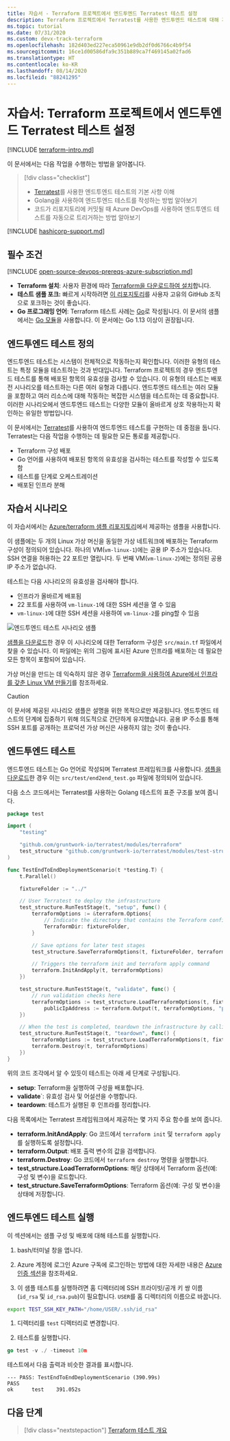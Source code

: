 ```yaml
---
title: 자습서 - Terraform 프로젝트에서 엔드투엔드 Terratest 테스트 설정
description: Terraform 프로젝트에서 Terratest를 사용한 엔드투엔드 테스트에 대해 자세히 알아봅니다.
ms.topic: tutorial
ms.date: 07/31/2020
ms.custom: devx-track-terraform
ms.openlocfilehash: 182d403ed227eca50961e9db2df0d6766c4b9f54
ms.sourcegitcommit: 16ce1d00586dfa9c351b889ca7f469145a02fad6
ms.translationtype: HT
ms.contentlocale: ko-KR
ms.lasthandoff: 08/14/2020
ms.locfileid: "88241295"
---
```

# <a name="tutorial-setup-end-to-end-terratest-testing-on-terraform-projects"></a>자습서: Terraform 프로젝트에서 엔드투엔드 Terratest 테스트 설정

[!INCLUDE [terraform-intro.md](includes/terraform-intro.md)]

이 문서에서는 다음 작업을 수행하는 방법을 알아봅니다.

> [!div class="checklist"]
> * [Terratest](https://github.com/gruntwork-io/terratest)를 사용한 엔드투엔드 테스트의 기본 사항 이해
> * Golang을 사용하여 엔드투엔드 테스트를 작성하는 방법 알아보기
> * 코드가 리포지토리에 커밋될 때 Azure DevOps를 사용하여 엔드투엔드 테스트를 자동으로 트리거하는 방법 알아보기

[!INCLUDE [hashicorp-support.md](includes/hashicorp-support.md)]

## <a name="prerequisites"></a>필수 조건

[!INCLUDE [open-source-devops-prereqs-azure-subscription.md](../includes/open-source-devops-prereqs-azure-subscription.md)]
- **Terraform 설치**: 사용자 환경에 따라 [Terraform을 다운로드하여 설치](https://www.terraform.io/downloads.html)합니다.
- **테스트 샘플 포크:** 빠르게 시작하려면 [이 리포지토리](https://github.com/Azure/terraform)를 사용자 고유의 GitHub 조직으로 포크하는 것이 좋습니다.
- **Go 프로그래밍 언어**: Terraform 테스트 사례는 [Go](https://golang.org/dl/)로 작성됩니다. 이 문서의 샘플에서는 [Go 모듈](https://blog.golang.org/using-go-modules)을 사용합니다. 이 문서에는 Go 1.13 이상이 권장됩니다.

## <a name="what-is-end-to-end-testing"></a>엔드투엔드 테스트 정의

엔드투엔드 테스트는 시스템이 전체적으로 작동하는지 확인합니다. 이러한 유형의 테스트는 특정 모듈을 테스트하는 것과 반대입니다. Terraform 프로젝트의 경우 엔드투엔드 테스트를 통해 배포된 항목의 유효성을 검사할 수 있습니다. 이 유형의 테스트는 배포 전 시나리오를 테스트하는 다른 여러 유형과 다릅니다. 엔드투엔드 테스트는 여러 모듈을 포함하고 여러 리소스에 대해 작동하는 복잡한 시스템을 테스트하는 데 중요합니다. 이러한 시나리오에서 엔드투엔드 테스트는 다양한 모듈이 올바르게 상호 작용하는지 확인하는 유일한 방법입니다.

이 문서에서는 [Terratest](https://github.com/gruntwork-io/terratest)를 사용하여 엔드투엔드 테스트를 구현하는 데 중점을 둡니다. Terratest는 다음 작업을 수행하는 데 필요한 모든 통로를 제공합니다.

- Terraform 구성 배포
- Go 언어를 사용하여 배포된 항목의 유효성을 검사하는 테스트를 작성할 수 있도록 함
- 테스트를 단계로 오케스트레이션
- 배포된 인프라 분해

## <a name="tutorial-scenario"></a>자습서 시나리오

이 자습서에서는 [Azure/terraform 샘플 리포지토리](https://github.com/Azure/terraform/blob/master/samples/end-to-end-testing/README.md)에서 제공하는 샘플을 사용합니다.

이 샘플에는 두 개의 Linux 가상 머신을 동일한 가상 네트워크에 배포하는 Terraform 구성이 정의되어 있습니다. 하나의 VM(`vm-linux-1`)에는 공용 IP 주소가 있습니다. SSH 연결을 허용하는 22 포트만 열립니다. 두 번째 VM(`vm-linux-2`)에는 정의된 공용 IP 주소가 없습니다.

테스트는 다음 시나리오의 유효성을 검사해야 합니다.

- 인프라가 올바르게 배포됨
- 22 포트를 사용하여 `vm-linux-1`에 대한 SSH 세션을 열 수 있음
- `vm-linux-1`에 대한 SSH 세션을 사용하여 `vm-linux-2`를 ping할 수 있음

![엔드투엔드 테스트 시나리오 샘플](media/best-practices-end-to-end-testing/scenario.png)

[샘플을 다운로드](#prerequisites)한 경우 이 시나리오에 대한 Terraform 구성은 `src/main.tf` 파일에서 찾을 수 있습니다. 이 파일에는 위의 그림에 표시된 Azure 인프라를 배포하는 데 필요한 모든 항목이 포함되어 있습니다.

가상 머신을 만드는 데 익숙하지 않은 경우 [Terraform을 사용하여 Azure에서 인프라를 갖춘 Linux VM 만들기](create-linux-virtual-machine-with-infrastructure.md)를 참조하세요.

> [!CAUTION]
> 이 문서에 제공된 시나리오 샘플은 설명을 위한 목적으로만 제공됩니다. 엔드투엔드 테스트의 단계에 집중하기 위해 의도적으로 간단하게 유지했습니다. 공용 IP 주소를 통해 SSH 포트를 공개하는 프로덕션 가상 머신은 사용하지 않는 것이 좋습니다.

## <a name="end-to-end-test"></a>엔드투엔드 테스트

엔드투엔드 테스트는 Go 언어로 작성되며 Terratest 프레임워크를 사용합니다. [샘플을 다운로드](#prerequisites)한 경우 이는 `src/test/end2end_test.go` 파일에 정의되어 있습니다.

다음 소스 코드에서는 Terratest를 사용하는 Golang 테스트의 표준 구조를 보여 줍니다.

```Go
package test

import (
    "testing"

    "github.com/gruntwork-io/terratest/modules/terraform"
    test_structure "github.com/gruntwork-io/terratest/modules/test-structure"
)

func TestEndToEndDeploymentScenario(t *testing.T) {
    t.Parallel()

    fixtureFolder := "../"

    // User Terratest to deploy the infrastructure
    test_structure.RunTestStage(t, "setup", func() {
        terraformOptions := &terraform.Options{
            // Indicate the directory that contains the Terraform configuration to deploy
            TerraformDir: fixtureFolder,
        }

        // Save options for later test stages
        test_structure.SaveTerraformOptions(t, fixtureFolder, terraformOptions)

        // Triggers the terraform init and terraform apply command
        terraform.InitAndApply(t, terraformOptions)
    })

    test_structure.RunTestStage(t, "validate", func() {
        // run validation checks here
        terraformOptions := test_structure.LoadTerraformOptions(t, fixtureFolder)
            publicIpAddress := terraform.Output(t, terraformOptions, "public_ip_address")
    })

    // When the test is completed, teardown the infrastructure by calling terraform destroy
    test_structure.RunTestStage(t, "teardown", func() {
        terraformOptions := test_structure.LoadTerraformOptions(t, fixtureFolder)
        terraform.Destroy(t, terraformOptions)
    })
}
```

위의 코드 조각에서 알 수 있듯이 테스트는 아래 세 단계로 구성됩니다.

- **setup**: Terraform을 실행하여 구성을 배포합니다.
- **validate**`: 유효성 검사 및 어설션을 수행합니다.
- **teardown**: 테스트가 실행된 후 인프라를 정리합니다.

다음 목록에서는 Terratest 프레임워크에서 제공하는 몇 가지 주요 함수를 보여 줍니다.

- **terraform.InitAndApply**: Go 코드에서 `terraform init` 및 `terraform apply`를 실행하도록 설정합니다.
- **terraform.Output**: 배포 출력 변수의 값을 검색합니다.
- **terraform.Destroy**: Go 코드에서 `terraform destroy` 명령을 실행합니다.
- **test_structure.LoadTerraformOptions**: 해당 상태에서 Terraform 옵션(예: 구성 및 변수)을 로드합니다.
- **test_structure.SaveTerraformOptions**: Terraform 옵션(예: 구성 및 변수)을 상태에 저장합니다.

## <a name="run-the-end-to-end-test"></a>엔드투엔드 테스트 실행

이 섹션에서는 샘플 구성 및 배포에 대해 테스트를 실행합니다. 

1. bash/터미널 창을 엽니다.

1. Azure 계정에 로그인 Azure 구독에 로그인하는 방법에 대한 자세한 내용은 [Azure 인증 섹션](get-started-cloud-shell.md#authenticate-to-azure)을 참조하세요.

1. 이 샘플 테스트를 실행하려면 홈 디렉터리에 SSH 프라이빗/공개 키 쌍 이름(`id_rsa` 및 `id_rsa.pub`)이 필요합니다. `USER`를 홈 디렉터리의 이름으로 바꿉니다.

```bash
export TEST_SSH_KEY_PATH="/home/USER/.ssh/id_rsa"
```

1. 디렉터리를 `test` 디렉터리로 변경합니다.

1. 테스트를 실행합니다.

```go
go test -v ./ -timeout 10m
```

테스트에서 다음 출력과 비슷한 결과를 표시합니다.

```output
--- PASS: TestEndToEndDeploymentScenario (390.99s)
PASS
ok      test    391.052s
```

## <a name="next-steps"></a>다음 단계

> [!div class="nextstepaction"]
> [Terraform 테스트 개요](best-practices-testing-overview.md)